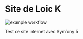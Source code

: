 # Site de Loic K
![example workflow](https://github.com/loic943/Loic_K/actions/workflows/Integration-Continue/badge.svg)


Test de site internet avec Symfony 5